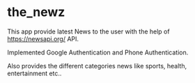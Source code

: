# the_newz

This app provide latest News to the user with the help of https://newsapi.org/ API.

Implemented Google Authentication and Phone Authentication.

Also provides the different categories news like sports, health, entertainment etc..


